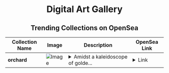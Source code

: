 <div align="center">

# Digital Art Gallery

## Trending Collections on OpenSea

| Collection Name                       | Image                                                                                     | Description                       | OpenSea Link                                                                                          |
|---------------------------------------|-------------------------------------------------------------------------------------------|-----------------------------------|--------------------------------------------------------------------------------------------------------|
| **orchard** | ![Image](https://i.seadn.io/s/raw/files/8ca1a0975740d1b9daf126c08d2a62bb.png?w=500&auto=format?w=200&auto=format) | <details><summary>Amidst a kaleidoscope of golde...</summary>Amidst a kaleidoscope of golden hues, the apple orchard bursts into vibrant life on crisp autumn days. Ripe fruit glows like burnished lanterns, hanging tantalizingly from gnarled branches that stretch towards a brilliant blue sky. The air is alive with the sweet scent of ripeness and the gentle rustle of leaves.</details> | <details><summary>Link</summary>[orchard](https://opensea.io/collection/orchard-13)</details> |

</div>